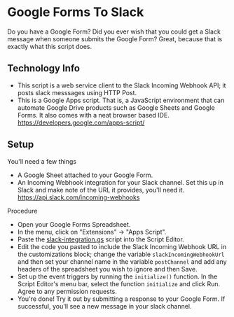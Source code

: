 # Google Forms To Slack

Do you have a Google Form? Did you ever wish that you could get a Slack message when someone submits the Google Form? Great, because that is exactly what this script does.

## Technology Info
 - This script is a web service client to the Slack Incoming Webhook API; it posts slack messsages using HTTP Post.
 - This is a Google Apps script. That is, a JavaScript environment that can automate Google Drive products such as Google Sheets and Google Forms. It also comes with a neat browser based IDE. https://developers.google.com/apps-script/

## Setup
You'll need a few things
- A Google Sheet attached to your Google Form.
- An Incoming Webhook integration for your Slack channel. Set this up in Slack and make note of the URL it provides, you'll need it. https://api.slack.com/incoming-webhooks

Procedure
 - Open your Google Forms Spreadsheet.
 - In the menu, click on "Extensions" -> "Apps Script".
 - Paste the [slack-integration.gs](https://github.com/CoderDanUK/google-form-to-slack/blob/main/slack-integration.gs) script into the Script Editor.
 - Edit the code you pasted to include the Slack Incoming Webhook URL in the customizations block; change the variable `slackIncomingWebhookUrl` and then set your channel name in the variable `postChannel` and add any headers of the spreadsheet you wish to ignore and then Save.
 - Set up the event triggers by running the `initialize()` function. In the Script Editor's menu bar, select the function `initialize` and click Run. Agree to any permission requests.
 - You're done! Try it out by submitting a response to your Google Form. If successful, you'll see a new message in your slack channel.
